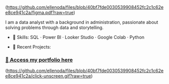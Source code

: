 (https://github.com/ellenoda/files/blob/40bf7fde0030539908452fc2c1c62ee8ce941c2a/figma.pdf?raw=true)

I am a data analyst with a background in administration, passionate about solving problems through data and storytelling.

- 💼 Skills: SQL · Power BI · Looker Studio · Google Colab · Python
  
- 🚀 Recent Projects:

### [📂 Access my portfolio here](https://ellenoda.github.io)
(https://github.com/ellenoda/files/blob/40bf7fde0030539908452fc2c1c62ee8ce941c2a/click-unscreen.gif?raw=true)

